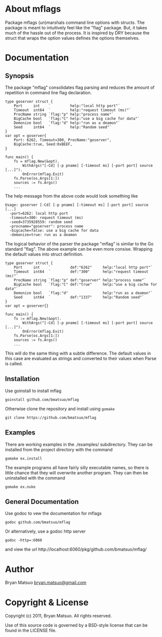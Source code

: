 About mflags
=============

Package mflags (un)marshals command line options with structs. The package
is meant to intuitively feel like the "flag" package. But, it takes much
of the hassle out of the process. It is inspired by DRY because the struct
that wraps the option values defines the options themselves.

Documentation
=============

Synopsis
--------

The package "mflag" consolidates flag parsing and reduces the amount of
repetition in command line flag declaration.

    type goserver struct {
        Port     int    `         help:"local http port"`
        Timeout  int64  `         help:"request timeout (ms)"`
        ProcName string `flag:"p" help:"process name"`
        BigCache bool   `flag:"C" help:"use a big cache for data"`
        Demonize bool   `flag:"d" help:"run as a deamon"`
        Seed     int64  `         help:"Random seed"`
    }
    var opt = goserver{
        Port: 6262, Timeout=300, ProcName:"goserver",
        BigCache:true, Seed:0xBEEF,
    }

    func main() {
        fs = mflag.New(&opt).
            WithArgs("[-Cd] [-p pname] [-timeout ms] [-port port] source [...]").
            OnError(mflag.Exit)
        fs.Parse(os.Args[1:])
        sources := fs.Args()
        ...

The help message from the above code would look something like

    Usage: goserver [-Cd] [-p pname] [-timeout ms] [-port port] source [...]
      -port=6262: local http port
      -timeout=300: request timeout (ms)
      -seed=3735928559: random seed
      -procname="goserver": process name
      -bigcache=false: use a big cache for data
      -demonize=true: run as a deamon

The logical behavior of the parser the package "mflag" is similar to the Go
standard "flag". The above example can be even more consise. Wrapping the
default values into struct definition.

    type goserver struct {
        Port     int    `         def:"6262"     help:"local http port"`
        Timeout  int64  `         def:"300"      help:"request timeout (ms)"`
        ProcName string `flag:"p" def:"goserver" help:"process name"`
        BigCache bool   `flag:"C" def:"true"     help:"use a big cache for data"`
        Demonize bool   `flag:"d"                help:"run as a deamon"`
        Seed     int64  `         def:"1337"     help:"Random seed"`
    }
    var opt = goserver{}

    func main() {
        fs := mflag.New(&opt).
            WithArgs("[-Cd] [-p pname] [-timeout ms] [-port port] source [...]").
            OnError(mflag.Exit)
        fs.Parse(os.Args[1:])
        sources := fs.Args()
        ...

This will do the same thing with a subtle difference. The default values in
this case are evaluated as strings and converted to their values when Parse
is called.

Installation
-------------

Use goinstall to install mflag

    goinstall github.com/bmatsuo/mflag

Otherwise clone the repository and install using `gomake`

    git clone https://github.com/bmatsuo/mflag

Examples
--------

There are working examples in the ./examples/ subdirectory. They can be
installed from the project directory with the command

    gomake ex.install

The example programs all have fairly silly executable names, so there is
little chance that they will overwrite another program. They can then be
uninstalled with the command

    gomake ex.nuke

General Documentation
---------------------

Use godoc to vew the documentation for mflags

    godoc github.com/bmatsuo/mflag

Or alternatively, use a godoc http server

    godoc -http=:6060

and view the url http://localhost:6060/pkg/github.com/bmatsuo/mflag/

Author
======

Bryan Matsuo <bryan.matsuo@gmail.com>

Copyright & License
===================

Copyright (c) 2011, Bryan Matsuo.
All rights reserved.

Use of this source code is governed by a BSD-style license that can be
found in the LICENSE file.
